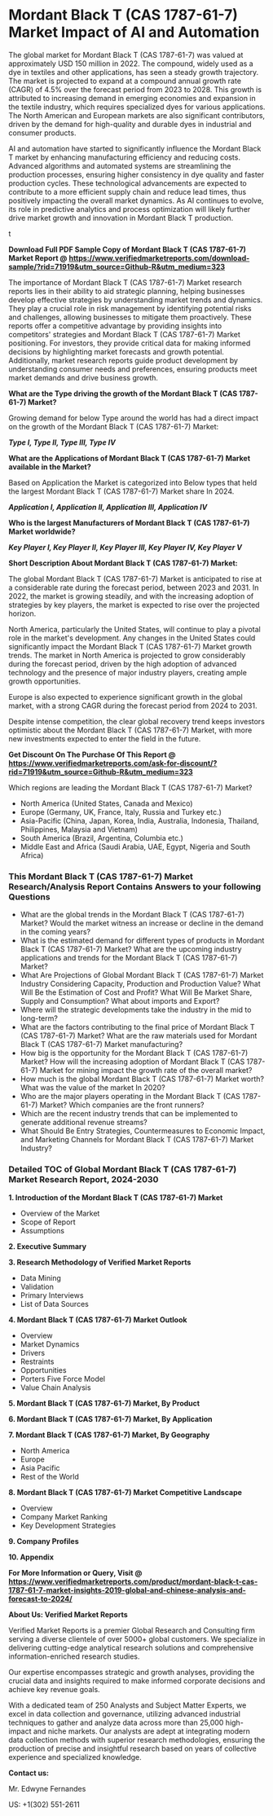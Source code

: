 <meta name="title" content="Global Mordant Black T (CAS 1787-61-7) Market Impact of AI and Automation"><meta name="description" content="The global market for Mordant Black T (CAS 1787-61-7) was valued at approximately USD 150 million in 2022. The compound, widely used as a dye in textiles and other app"><meta name="title" content="Mordant Black T (CAS 1787-61-7) Market Size, Share, Scope, Trends, Growth, Opportunities, Analysis, Forecast"><h1>Mordant Black T (CAS 1787-61-7) Market Impact of AI and Automation</h1><p>The global market for Mordant Black T (CAS 1787-61-7) was valued at approximately USD 150 million in 2022. The compound, widely used as a dye in textiles and other applications, has seen a steady growth trajectory. The market is projected to expand at a compound annual growth rate (CAGR) of 4.5% over the forecast period from 2023 to 2028. This growth is attributed to increasing demand in emerging economies and expansion in the textile industry, which requires specialized dyes for various applications. The North American and European markets are also significant contributors, driven by the demand for high-quality and durable dyes in industrial and consumer products.</p><p>AI and automation have started to significantly influence the Mordant Black T market by enhancing manufacturing efficiency and reducing costs. Advanced algorithms and automated systems are streamlining the production processes, ensuring higher consistency in dye quality and faster production cycles. These technological advancements are expected to contribute to a more efficient supply chain and reduce lead times, thus positively impacting the overall market dynamics. As AI continues to evolve, its role in predictive analytics and process optimization will likely further drive market growth and innovation in Mordant Black T production.</p>t</p><p id="" class=""><strong>Download Full PDF Sample Copy of Mordant Black T (CAS 1787-61-7) Market Report @ <a href="https://www.verifiedmarketreports.com/download-sample/?rid=71919&utm_source=Github-R&utm_medium=323" target="_blank">https://www.verifiedmarketreports.com/download-sample/?rid=71919&utm_source=Github-R&utm_medium=323</a></strong></p><p>The importance of&nbsp;Mordant Black T (CAS 1787-61-7) Market research reports lies in their ability to aid strategic planning, helping businesses develop effective strategies by understanding market trends and dynamics. They play a crucial role in risk management by identifying potential risks and challenges, allowing businesses to mitigate them proactively. These reports offer a competitive advantage by providing insights into competitors' strategies and Mordant Black T (CAS 1787-61-7) Market positioning. For investors, they provide critical data for making informed decisions by highlighting market forecasts and growth potential. Additionally, market research reports guide product development by understanding consumer needs and preferences, ensuring products meet market demands and drive business growth.</p><p><strong>What are the&nbsp;Type driving the growth of the Mordant Black T (CAS 1787-61-7) Market?</strong></p><p id="" class="">Growing demand for below Type around the world has had a direct impact on the growth of the Mordant Black T (CAS 1787-61-7) Market:</p><em><strong>Type I, Type II, Type III, Type IV</strong></em></p><strong>What are the&nbsp;Applications&nbsp;of Mordant Black T (CAS 1787-61-7) Market available in the Market?</strong></p><p id="" class="">Based on Application the Market is categorized into Below types that held the largest Mordant Black T (CAS 1787-61-7) Market share In 2024.</p><em><strong>Application I, Application II, Application III, Application IV</strong></em></p><strong>Who is the largest Manufacturers of Mordant Black T (CAS 1787-61-7) Market worldwide?</strong></p><p><em><strong>Key Player I, Key Player II, Key Player III, Key Player IV, Key Player V</strong></em></p><p id="" class=""><strong>Short Description About Mordant Black T (CAS 1787-61-7) Market:</strong></p><p>The global Mordant Black T (CAS 1787-61-7) Market is anticipated to rise at a considerable rate during the forecast period, between 2023 and 2031. In 2022, the market is growing steadily, and with the increasing adoption of strategies by key players, the market is expected to rise over the projected horizon.</p><p>North America, particularly the United States, will continue to play a pivotal role in the market's development. Any changes in the United States could significantly impact the Mordant Black T (CAS 1787-61-7) Market growth trends. The market in North America is projected to grow considerably during the forecast period, driven by the high adoption of advanced technology and the presence of major industry players, creating ample growth opportunities.</p><p>Europe is also expected to experience significant growth in the global market, with a strong CAGR during the forecast period from 2024 to 2031.</p><p>Despite intense competition, the clear global recovery trend keeps investors optimistic about the Mordant Black T (CAS 1787-61-7) Market, with more new investments expected to enter the field in the future.</p><p id="" class=""><strong>Get Discount On The Purchase Of This Report @ <a href="https://www.verifiedmarketreports.com/ask-for-discount/?rid=71919&utm_source=Github-R&utm_medium=323" target="_blank">https://www.verifiedmarketreports.com/ask-for-discount/?rid=71919&utm_source=Github-R&utm_medium=323</a></strong></p>Which regions are leading the Mordant Black T (CAS 1787-61-7) Market?</p><ul><li>North America (United States, Canada and Mexico)</li><li>Europe (Germany, UK, France, Italy, Russia and Turkey etc.)</li><li>Asia-Pacific (China, Japan, Korea, India, Australia, Indonesia, Thailand, Philippines, Malaysia and Vietnam)</li><li>South America (Brazil, Argentina, Columbia etc.)</li><li>Middle East and Africa (Saudi Arabia, UAE, Egypt, Nigeria and South Africa)</li></ul><h3 id="" class="">This Mordant Black T (CAS 1787-61-7) Market Research/Analysis Report Contains Answers to your following Questions</h3><ul><li>What are the global trends in the Mordant Black T (CAS 1787-61-7) Market? Would the market witness an increase or decline in the demand in the coming years?</li><li>What is the estimated demand for different types of products in Mordant Black T (CAS 1787-61-7) Market? What are the upcoming industry applications and trends for the Mordant Black T (CAS 1787-61-7) Market?</li><li>What Are Projections of Global Mordant Black T (CAS 1787-61-7) Market Industry Considering Capacity, Production and Production Value? What Will Be the Estimation of Cost and Profit? What Will Be Market Share, Supply and Consumption? What about imports and Export?</li><li>Where will the strategic developments take the industry in the mid to long-term?</li><li>What are the factors contributing to the final price of Mordant Black T (CAS 1787-61-7) Market? What are the raw materials used for Mordant Black T (CAS 1787-61-7) Market manufacturing?</li><li>How big is the opportunity for the Mordant Black T (CAS 1787-61-7) Market? How will the increasing adoption of Mordant Black T (CAS 1787-61-7) Market for mining impact the growth rate of the overall market?</li><li>How much is the global Mordant Black T (CAS 1787-61-7) Market worth? What was the value of the market In 2020?</li><li>Who are the major players operating in the Mordant Black T (CAS 1787-61-7) Market? Which companies are the front runners?</li><li>Which are the recent industry trends that can be implemented to generate additional revenue streams?</li><li>What Should Be Entry Strategies, Countermeasures to Economic Impact, and Marketing Channels for Mordant Black T (CAS 1787-61-7) Market Industry?</li></ul><h3 id="" class="">Detailed TOC of Global Mordant Black T (CAS 1787-61-7) Market Research Report, 2024-2030</h3><p id="" class=""><strong>1. Introduction of the Mordant Black T (CAS 1787-61-7) Market</strong></p><ul><li>Overview of the Market</li><li>Scope of Report</li><li>Assumptions</li></ul><p id="" class=""><strong>2. Executive Summary</strong></p><p id="" class=""><strong>3. Research Methodology of Verified Market Reports</strong></p><ul><li>Data Mining</li><li>Validation</li><li>Primary Interviews</li><li>List of Data Sources</li></ul><p id="" class=""><strong>4. Mordant Black T (CAS 1787-61-7) Market Outlook</strong></p><ul><li>Overview</li><li>Market Dynamics</li><li>Drivers</li><li>Restraints</li><li>Opportunities</li><li>Porters Five Force Model</li><li>Value Chain Analysis</li></ul><p id="" class=""><strong>5. Mordant Black T (CAS 1787-61-7) Market, By Product</strong></p><p id="" class=""><strong>6. Mordant Black T (CAS 1787-61-7) Market, By Application</strong></p><p id="" class=""><strong>7. Mordant Black T (CAS 1787-61-7) Market, By Geography</strong></p><ul><li>North America</li><li>Europe</li><li>Asia Pacific</li><li>Rest of the World</li></ul><p id="" class=""><strong>8. Mordant Black T (CAS 1787-61-7) Market Competitive Landscape</strong></p><ul><li>Overview</li><li>Company Market Ranking</li><li>Key Development Strategies</li></ul><p id="" class=""><strong>9. Company Profiles</strong></p><p id="" class=""><strong>10. Appendix</strong></p><p id="" class=""><strong>For More Information or Query, Visit @ <a href="https://www.verifiedmarketreports.com/product/mordant-black-t-cas-1787-61-7-market-insights-2019-global-and-chinese-analysis-and-forecast-to-2024/" target="_blank">https://www.verifiedmarketreports.com/product/mordant-black-t-cas-1787-61-7-market-insights-2019-global-and-chinese-analysis-and-forecast-to-2024/</a></strong></p><p id="" class=""><strong>About Us: Verified Market Reports</strong></p><p id="" class="">Verified Market Reports is a premier Global Research and Consulting firm serving a diverse clientele of over 5000+ global customers. We specialize in delivering cutting-edge analytical research solutions and comprehensive information-enriched research studies.</p><p id="" class="">Our expertise encompasses strategic and growth analyses, providing the crucial data and insights required to make informed corporate decisions and achieve key revenue goals.</p><p id="" class="">With a dedicated team of 250 Analysts and Subject Matter Experts, we excel in data collection and governance, utilizing advanced industrial techniques to gather and analyze data across more than 25,000 high-impact and niche markets. Our analysts are adept at integrating modern data collection methods with superior research methodologies, ensuring the production of precise and insightful research based on years of collective experience and specialized knowledge.</p><p id="" class=""><strong>Contact us:</strong></p><p id="" class="">Mr. Edwyne Fernandes</p><p id="" class="">US: +1(302) 551-2611</p>